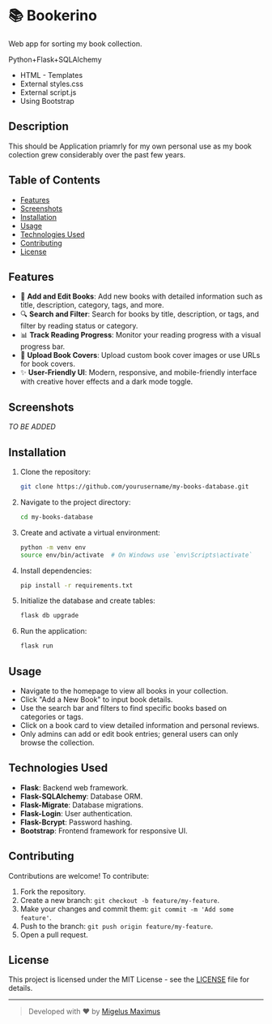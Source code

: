 # 📚 Bookerino
Web app for sorting my book collection.

Python+Flask+SQLAlchemy

- HTML - Templates
- External styles.css
- External script.js
- Using Bootstrap


## Description
This should be Application priamrly for my own personal use as my book colection grew considerably over the past few years.


## Table of Contents
- [Features](#features)
- [Screenshots](#screenshots)
- [Installation](#installation)
- [Usage](#usage)
- [Technologies Used](#technologies-used)
- [Contributing](#contributing)
- [License](#license)




## Features
- 📖 **Add and Edit Books**: Add new books with detailed information such as title, description, category, tags, and more.
- 🔍 **Search and Filter**: Search for books by title, description, or tags, and filter by reading status or category.
- 📊 **Track Reading Progress**: Monitor your reading progress with a visual progress bar.
- 💾 **Upload Book Covers**: Upload custom book cover images or use URLs for book covers.
- ✨ **User-Friendly UI**: Modern, responsive, and mobile-friendly interface with creative hover effects and a dark mode toggle.


## Screenshots
*TO BE ADDED*


## Installation

1. Clone the repository:
    ```bash
    git clone https://github.com/yourusername/my-books-database.git
    ```
2. Navigate to the project directory:
    ```bash
    cd my-books-database
    ```
3. Create and activate a virtual environment:
    ```bash
    python -m venv env
    source env/bin/activate  # On Windows use `env\Scripts\activate`
    ```
4. Install dependencies:
    ```bash
    pip install -r requirements.txt
    ```
5. Initialize the database and create tables:
    ```bash
    flask db upgrade
    ```
6. Run the application:
    ```bash
    flask run
    ```



## Usage
- Navigate to the homepage to view all books in your collection.
- Click "Add a New Book" to input book details.
- Use the search bar and filters to find specific books based on categories or tags.
- Click on a book card to view detailed information and personal reviews.
- Only admins can add or edit book entries; general users can only browse the collection.




## Technologies Used
- **Flask**: Backend web framework.
- **Flask-SQLAlchemy**: Database ORM.
- **Flask-Migrate**: Database migrations.
- **Flask-Login**: User authentication.
- **Flask-Bcrypt**: Password hashing.
- **Bootstrap**: Frontend framework for responsive UI.


## Contributing
Contributions are welcome! To contribute:

1. Fork the repository.
2. Create a new branch: `git checkout -b feature/my-feature`.
3. Make your changes and commit them: `git commit -m 'Add some feature'`.
4. Push to the branch: `git push origin feature/my-feature`.
5. Open a pull request.



## License
This project is licensed under the MIT License - see the [LICENSE](LICENSE) file for details.


---
> Developed with ❤️ by [Migelus Maximus](https://migelusmaximus.github.io/https-migelusmaximus.github.io-/index.html)

